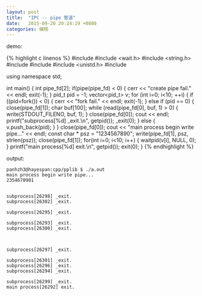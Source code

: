 ```yaml
---
layout: post
title:  "IPC -- pipe 管道"
date:   2015-09-20 20:24:19 +0800
categories: 编程
---
```


demo:

{% highlight c linenos %}
#include <vector>
#include <wait.h>
#include <string.h>
#include <cstdlib>
#include <cstdio>
#include <unistd.h>
#include <iostream>

using namespace std;

int main() {
    int pipe_fd[2];
    if(pipe(pipe_fd) < 0) {
        cerr << "create pipe fail." << endl;
        exit(-1);
    }
    pid_t pid = -1;
    vector<pid_t> v;
    for (int i=0; i<10; ++i) {
        if ((pid=fork()) < 0) {
            cerr << "fork fail." << endl;
            exit(-1);
        } else if (pid == 0) {
            close(pipe_fd[1]);
            char buf[100];
            while (read(pipe_fd[0], buf, 1) > 0) {
                write(STDOUT_FILENO, buf, 1);
            }
            close(pipe_fd[0]);
            cout << endl;
            printf("subprocess[%d] _exit.\n", getpid());
            _exit(0);
        } else {
            v.push_back(pid);
        }
    }
    close(pipe_fd[0]);
    cout << "main process begin write pipe..." << endl;
    const char * psz = "1234567890";
    write(pipe_fd[1], psz, strlen(psz));
    close(pipe_fd[1]);
    for(int i=0; i<10; i++) {
        waitpid(v[i], NULL, 0);   
    }
    printf("main process[%d] exit.\n", getpid());
    exit(0);
}
{% endhighlight %}

output:

```
panhzh3@hayespan:cpp/pplib $ ./a.out 
main process begin write pipe...
2354678901


subprocess[26298] _exit.
subprocess[26302] _exit.

subprocess[26295] _exit.

subprocess[26293] _exit.
subprocess[26300] _exit.



subprocess[26297] _exit.

subprocess[26301] _exit.
subprocess[26296] _exit.
subprocess[26294] _exit.

subprocess[26299] _exit.
main process[26292] exit.
```

